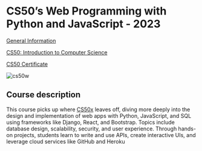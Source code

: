 # CS50’s Web Programming with Python and JavaScript - 2023

[General Information](https://pll.harvard.edu/course/cs50s-web-programming-python-and-javascript)

[CS50: Introduction to Computer Science](https://cs50.harvard.edu/web/2020/)

[CS50 Certificate](https://cs50.harvard.edu/web/2020/certificate/)

![cs50w](https://pll.harvard.edu/sites/default/files/styles/16_9_large/public/course/CS50W_pll.png?itok=5PAUF6m7)

## Course description
This course picks up where [CS50x](https://cs50.harvard.edu/x/2023/) leaves off, diving more deeply into the design and implementation of web apps with Python, JavaScript, and SQL using frameworks like Django, React, and Bootstrap. Topics include database design, scalability, security, and user experience. Through hands-on projects, students learn to write and use APIs, create interactive UIs, and leverage cloud services like GitHub and Heroku
